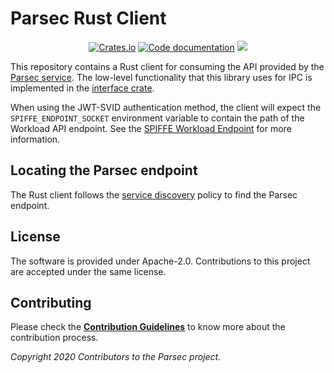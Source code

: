 # Parsec Rust Client

<p align="center">
  <a href="https://crates.io/crates/parsec-client"><img alt="Crates.io" src="https://img.shields.io/crates/v/parsec-client"></a>
  <a href="https://docs.rs/parsec-client"><img src="https://docs.rs/parsec-client/badge.svg" alt="Code documentation"/></a>
  <a href="https://codecov.io/gh/parallaxsecond/parsec-client-rust"><img src="https://codecov.io/gh/parallaxsecond/parsec-client-rust/branch/main/graph/badge.svg?token=PTSZ6HS2FF"/></a>
</p>

This repository contains a Rust client for consuming the API provided by the [Parsec service](https://github.com/parallaxsecond/parsec).
The low-level functionality that this library uses for IPC is implemented in the [interface crate](https://github.com/parallaxsecond/parsec-interface-rs).

When using the JWT-SVID authentication method, the client will expect the `SPIFFE_ENDPOINT_SOCKET` environment variable to contain the path of the Workload API endpoint.
See the [SPIFFE Workload Endpoint](https://github.com/spiffe/spiffe/blob/master/standards/SPIFFE_Workload_Endpoint.md#4-locating-the-endpoint) for more information.

## Locating the Parsec endpoint

The Rust client follows the [service discovery](https://parallaxsecond.github.io/parsec-book/parsec_client/api_overview.html#service-discovery) policy
to find the Parsec endpoint.

## License

The software is provided under Apache-2.0. Contributions to this project are accepted under the same license.

## Contributing

Please check the [**Contribution Guidelines**](https://parallaxsecond.github.io/parsec-book/contributing/index.html)
to know more about the contribution process.

*Copyright 2020 Contributors to the Parsec project.*
